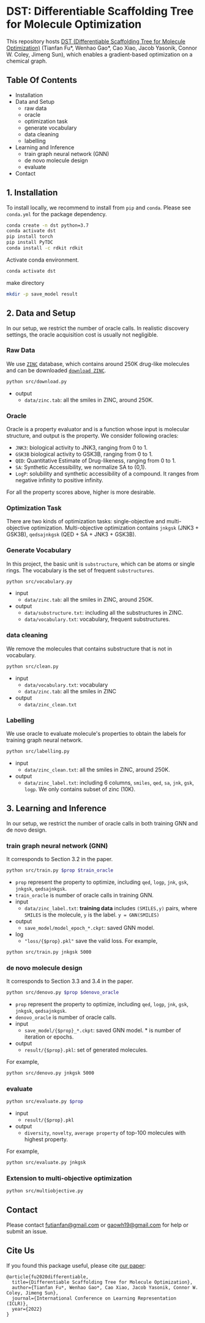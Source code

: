 # DST: Differentiable Scaffolding Tree for Molecule Optimization 

This repository hosts [DST (Differentiable Scaffolding Tree for Molecule Optimization)](https://openreview.net/forum?id=w_drCosT76&referrer=%5BAuthor%20Console%5D(%2Fgroup%3Fid%3DICLR.cc%2F2022%2FConference%2FAuthors%23your-submissions)) (Tianfan Fu*, Wenhao Gao*, Cao Xiao, Jacob Yasonik, Connor W. Coley, Jimeng Sun), which enables a gradient-based optimization on a chemical graph. 


## Table Of Contents

- Installation 
- Data and Setup
  - raw data 
  - oracle
  - optimization task 
  - generate vocabulary 
  - data cleaning  
  - labelling
- Learning and Inference
  - train graph neural network (GNN)
  - de novo molecule design 
  - evaluate  
- Contact 



## 1. Installation 

To install locally, we recommend to install from `pip` and `conda`. Please see `conda.yml` for the package dependency. 
```bash
conda create -n dst python=3.7 
conda activate dst
pip install torch 
pip install PyTDC 
conda install -c rdkit rdkit 
```


Activate conda environment. 
```bash
conda activate dst
```

make directory
```bash
mkdir -p save_model result 
```


## 2. Data and Setup
In our setup, we restrict the number of oracle calls. In realistic discovery settings, the oracle acquisition cost is usually not negligible. 


### Raw Data 
We use [`ZINC`](https://tdcommons.ai/generation_tasks/molgen/) database, which contains around 250K drug-like molecules and can be downloaded [`download ZINC`](https://tdcommons.ai/generation_tasks/molgen/). 
```bash
python src/download.py
```
- output
  - `data/zinc.tab`: all the smiles in ZINC, around 250K. 

### Oracle
Oracle is a property evaluator and is a function whose input is molecular structure, and output is the property. 
We consider following oracles: 
* `JNK3`: biological activity to JNK3, ranging from 0 to 1.
* `GSK3B` biological activity to GSK3B, ranging from 0 to 1. 
* `QED`: Quantitative Estimate of Drug-likeness, ranging from 0 to 1. 
* `SA`: Synthetic Accessibility, we normalize SA to (0,1). 
* `LogP`: solubility and synthetic accessibility of a compound. It ranges from negative infinity to positive infinity. 

For all the property scores above, higher is more desirable. 

### Optimization Task 
There are two kinds of optimization tasks: single-objective and multi-objective optimization. 
Multi-objective optimization contains `jnkgsk` (JNK3 + GSK3B), `qedsajnkgsk` (QED + SA + JNK3 + GSK3B). 


### Generate Vocabulary 
In this project, the basic unit is `substructure`, which can be atoms or single rings. 
The vocabulary is the set of frequent `substructures`. 
```bash 
python src/vocabulary.py
```
- input
  - `data/zinc.tab`: all the smiles in ZINC, around 250K. 
- output
  - `data/substructure.txt`: including all the substructures in ZINC. 
  - `data/vocabulary.txt`: vocabulary, frequent substructures. 

### data cleaning  
We remove the molecules that contains substructure that is not in vocabulary. 

```bash 
python src/clean.py 
```

- input 
  - `data/vocabulary.txt`: vocabulary 
  - `data/zinc.tab`: all the smiles in ZINC
- output
  - `data/zinc_clean.txt`

### Labelling
We use oracle to evaluate molecule's properties to obtain the labels for training graph neural network. 
```bash
python src/labelling.py
```
- input
  - `data/zinc_clean.txt`: all the smiles in ZINC, around 250K. 
- output
  - `data/zinc_label.txt`: including 6 columns, `smiles`, `qed`, `sa`, `jnk`, `gsk`, `logp`. We only contains subset of zinc (10K). 



## 3. Learning and Inference 

In our setup, we restrict the number of oracle calls in both training GNN and de novo design. 

### train graph neural network (GNN)

It corresponds to Section 3.2 in the paper. 
```bash 
python src/train.py $prop $train_oracle
```
- `prop` represent the property to optimize, including `qed`, `logp`, `jnk`, `gsk`, `jnkgsk`, `qedsajnkgsk`.  
- `train_oracle` is number of oracle calls in training GNN. 
- input 
  - `data/zinc_label.txt`: **training data** includes `(SMILES,y)` pairs, where `SMILES` is the molecule, `y` is the label. `y = GNN(SMILES)`
- output 
  - `save_model/model_epoch_*.ckpt`: saved GNN model. 
- log
  - `"loss/{$prop}.pkl"` save the valid loss. 
For example, 
```bash 
python src/train.py jnkgsk 5000 
```

### de novo molecule design 

It corresponds to Section 3.3 and 3.4 in the paper.  

```bash
python src/denovo.py $prop $denovo_oracle
```
- `prop` represent the property to optimize, including `qed`, `logp`, `jnk`, `gsk`, `jnkgsk`, `qedsajnkgsk`. 
- `denovo_oracle` is number of oracle calls. 
- input 
  - `save_model/{$prop}_*.ckpt`: saved GNN model. * is number of iteration or epochs. 
- output 
  - `result/{$prop}.pkl`: set of generated molecules. 

For example, 
```bash 
python src/denovo.py jnkgsk 5000 
```

### evaluate 

```bash
python src/evaluate.py $prop  
```
- input 
  - `result/{$prop}.pkl`
- output 
  - `diversity`, `novelty`, `average property` of top-100 molecules with highest property. 

For example, 
```bash 
python src/evaluate.py jnkgsk 
```

<!-- ## Example  -->

### Extension to multi-objective optimization 

```bash
python src/multiobjective.py 
```


## Contact 
Please contact futianfan@gmail.com or gaowh19@gmail.com for help or submit an issue. 


## Cite Us
If you found this package useful, please cite [our paper](https://openreview.net/forum?id=w_drCosT76&referrer=%5BAuthor%20Console%5D(%2Fgroup%3Fid%3DICLR.cc%2F2022%2FConference%2FAuthors%23your-submissions)):
```
@article{fu2020differentiable,
  title={Differentiable Scaffolding Tree for Molecule Optimization},
  author={Tianfan Fu*, Wenhao Gao*, Cao Xiao, Jacob Yasonik, Connor W. Coley, Jimeng Sun},
  journal={International Conference on Learning Representation (ICLR)},
  year={2022}
}
```






